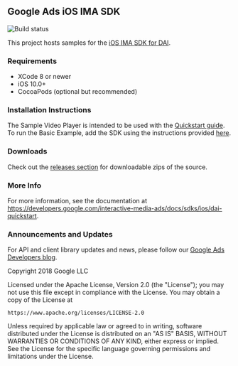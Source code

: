 ## Google Ads iOS IMA SDK

![Build status](https://github.com/googleads/googleads-ima-ios-dai/workflows/Build%20Status/badge.svg?branch=main)

This project hosts samples for the [iOS IMA SDK for DAI](https://developers.google.com/interactive-media-ads/docs/sdks/ios/dai-quickstart).

### Requirements

*   XCode 8 or newer
*   iOS 10.0+
*   CocoaPods (optional but recommended)

### Installation Instructions
The Sample Video Player is intended to be used with the [Quickstart guide](https://developers.google.com/interactive-media-ads/docs/sdks/ios/dai-quickstart).<br />
To run the Basic Example, add the SDK using the instructions provided [here](https://developers.google.com/interactive-media-ads/docs/sdks/ios/dai-quickstart#add-the-sdk-to-the-xcode-project).

### Downloads

Check out the
[releases section](https://github.com/googleads/googleads-ima-ios-dai/releases)
for downloadable zips of the source.

### More Info
For more information, see the documentation at https://developers.google.com/interactive-media-ads/docs/sdks/ios/dai-quickstart.

### Announcements and Updates

For API and client library updates and news, please follow our
[Google Ads Developers blog](http://googleadsdeveloper.blogspot.com/).

Copyright 2018 Google LLC

Licensed under the Apache License, Version 2.0 (the "License");
you may not use this file except in compliance with the License.
You may obtain a copy of the License at

    https://www.apache.org/licenses/LICENSE-2.0

Unless required by applicable law or agreed to in writing, software
distributed under the License is distributed on an "AS IS" BASIS,
WITHOUT WARRANTIES OR CONDITIONS OF ANY KIND, either express or implied.
See the License for the specific language governing permissions and
limitations under the License.
